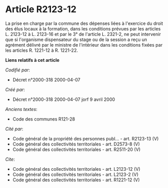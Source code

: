 # Article R2123-12

La prise en charge par la commune des dépenses liées à l'exercice du droit des élus locaux à la formation, dans les
conditions prévues par les articles L. 2123-12 à L. 2123-16 et par le 3° de l'article L. 2321-2, ne peut intervenir que si
l'organisme dispensateur du stage ou de la session a reçu un agrément délivré par le ministre de l'intérieur dans les
conditions fixées par les articles R. 1221-12 à R. 1221-22.

**Liens relatifs à cet article**

_Codifié par_:

  - Décret n°2000-318 2000-04-07

_Créé par_:

  - Décret n°2000-318 2000-04-07 jorf 9 avril 2000

_Anciens textes_:

  - Code des communes R121-28

_Cité par_:

  - Code général de la propriété des personnes publ... - art. R2123-13 (V)
  - Code général des collectivités territoriales - art. D2573-8 (V)
  - Code général des collectivités territoriales - art. R2511-20 (V)

_Cite_:

  - Code général des collectivités territoriales - art. L2123-12 (V)
  - Code général des collectivités territoriales - art. L2123-2 (V)
  - Code général des collectivités territoriales - art. R1221-12 (V)
